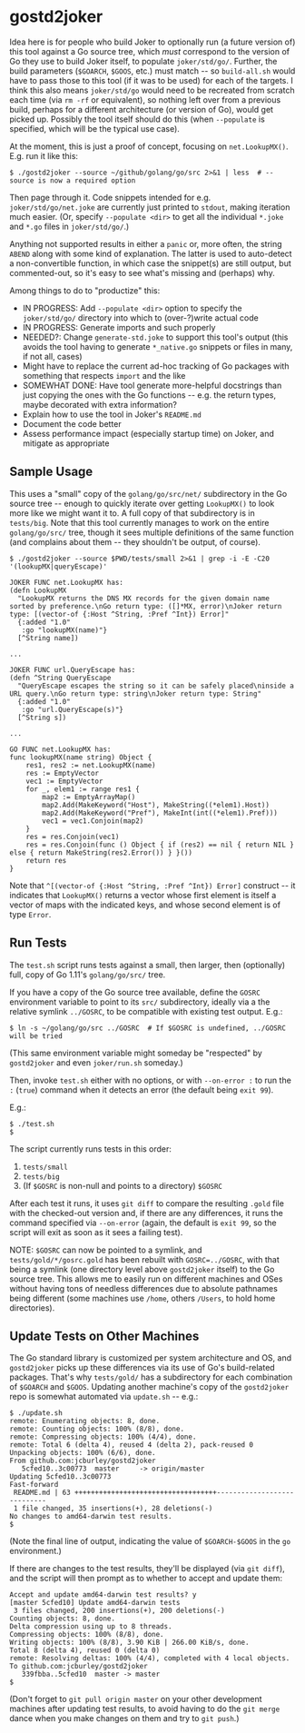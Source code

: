 # gostd2joker

Idea here is for people who build Joker to optionally run (a future version of) this tool against a Go source tree, which _must_ correspond to the version of Go they use to build Joker itself, to populate `joker/std/go/`. Further, the build parameters (`$GOARCH`, `$GOOS`, etc.) must match -- so `build-all.sh` would have to pass those to this tool (if it was to be used) for each of the targets. I think this also means `joker/std/go` would need to be recreated from scratch each time (via `rm -rf` or equivalent), so nothing left over from a previous build, perhaps for a different architecture (or version of Go), would get picked up. Possibly the tool itself should do this (when `--populate` is specified, which will be the typical use case).

At the moment, this is just a proof of concept, focusing on `net.LookupMX()`. E.g. run it like this:

```
$ ./gostd2joker --source ~/github/golang/go/src 2>&1 | less  # --source is now a required option
```

Then page through it. Code snippets intended for e.g. `joker/std/go/net.joke` are currently just printed to `stdout`, making iteration much easier. (Or, specify `--populate <dir>` to get all the individual `*.joke` and `*.go` files in `joker/std/go/`.)

Anything not supported results in either a `panic` or, more often, the string `ABEND` along with some kind of explanation. The latter is used to auto-detect a non-convertible function, in which case the snippet(s) are still output, but commented-out, so it's easy to see what's missing and (perhaps) why.

Among things to do to "productize" this:

* IN PROGRESS: Add `--populate <dir>` option to specify the `joker/std/go/` directory into which to (over-?)write actual code
* IN PROGRESS: Generate imports and such properly
* NEEDED?: Change `generate-std.joke` to support this tool's output (this avoids the tool having to generate `*_native.go` snippets or files in many, if not all, cases)
* Might have to replace the current ad-hoc tracking of Go packages with something that respects `import` and the like
* SOMEWHAT DONE: Have tool generate more-helpful docstrings than just copying the ones with the Go functions -- e.g. the return types, maybe decorated with extra information?
* Explain how to use the tool in Joker's `README.md`
* Document the code better
* Assess performance impact (especially startup time) on Joker, and mitigate as appropriate

## Sample Usage

This uses a "small" copy of the `golang/go/src/net/` subdirectory in the Go source tree -- enough to quickly iterate over getting `LookupMX()` to look more like we might want it to. A full copy of that subdirectory is in `tests/big`. Note that this tool currently manages to work on the entire `golang/go/src/` tree, though it sees multiple definitions of the same function (and complains about them -- they shouldn't be output, of course).

```
$ ./gostd2joker --source $PWD/tests/small 2>&1 | grep -i -E -C20 '(lookupMX|queryEscape)'

JOKER FUNC net.LookupMX has:
(defn LookupMX
  "LookupMX returns the DNS MX records for the given domain name sorted by preference.\nGo return type: ([]*MX, error)\nJoker return type: [(vector-of {:Host ^String, :Pref ^Int}) Error]"
  {:added "1.0"
   :go "lookupMX(name)"}
  [^String name])

...

JOKER FUNC url.QueryEscape has:
(defn ^String QueryEscape
  "QueryEscape escapes the string so it can be safely placed\ninside a URL query.\nGo return type: string\nJoker return type: String"
  {:added "1.0"
   :go "url.QueryEscape(s)"}
  [^String s])

...

GO FUNC net.LookupMX has:
func lookupMX(name string) Object {
	res1, res2 := net.LookupMX(name)
	res := EmptyVector
	vec1 := EmptyVector
	for _, elem1 := range res1 {
		map2 := EmptyArrayMap()
		map2.Add(MakeKeyword("Host"), MakeString((*elem1).Host))
		map2.Add(MakeKeyword("Pref"), MakeInt(int((*elem1).Pref)))
		vec1 = vec1.Conjoin(map2)
	}
	res = res.Conjoin(vec1)
	res = res.Conjoin(func () Object { if (res2) == nil { return NIL } else { return MakeString(res2.Error()) } }())
	return res
}
```

Note that `^[(vector-of {:Host ^String, :Pref ^Int}) Error]` construct -- it indicates that `LookupMX()` returns a vector whose first element is itself a vector of maps with the indicated keys, and whose second element is of type `Error`.

## Run Tests

The `test.sh` script runs tests against a small, then larger, then
(optionally) full, copy of Go 1.11's `golang/go/src/` tree.

If you have a copy of the Go source tree available, define the `GOSRC` environment variable to point to its `src/` subdirectory, ideally via a the relative symlink `../GOSRC`, to be compatible with existing test output. E.g.:

```
$ ln -s ~/golang/go/src ../GOSRC  # If $GOSRC is undefined, ../GOSRC will be tried
```

(This same environment variable might someday be "respected" by `gostd2joker` and even `joker/run.sh` someday.)

Then, invoke `test.sh` either with no options, or with `--on-error :` to run the `:` (`true`) command when it detects an error (the default being `exit 99`).

E.g.:

```
$ ./test.sh
$
```

The script currently runs tests in this order:

1. `tests/small`
2. `tests/big`
3. (If `$GOSRC` is non-null and points to a directory) `$GOSRC`

After each test it runs, it uses `git diff` to compare the resulting `.gold` file with the checked-out version and, if there are any differences, it runs the command specified via `--on-error` (again, the default is `exit 99`, so the script will exit as soon as it sees a failing test).

NOTE: `$GOSRC` can now be pointed to a symlink, and `tests/gold/*/gosrc.gold` has been rebuilt with `GOSRC=../GOSRC`, with that being a symlink (one directory level above `gostd2joker` itself) to the Go source tree. This allows me to easily run on different machines and OSes without having tons of needless differences due to absolute pathnames being different (some machines use `/home`, others `/Users`, to hold home directories).

## Update Tests on Other Machines

The Go standard library is customized per system architecture and OS, and `gostd2joker` picks up these differences via its use of Go's build-related packages. That's why `tests/gold/` has a subdirectory for each combination of `$GOARCH` and `$GOOS`. Updating another machine's copy of the `gostd2joker` repo is somewhat automated via `update.sh` -- e.g.:

```
$ ./update.sh 
remote: Enumerating objects: 8, done.
remote: Counting objects: 100% (8/8), done.
remote: Compressing objects: 100% (4/4), done.
remote: Total 6 (delta 4), reused 4 (delta 2), pack-reused 0
Unpacking objects: 100% (6/6), done.
From github.com:jcburley/gostd2joker
   5cfed10..3c00773  master     -> origin/master
Updating 5cfed10..3c00773
Fast-forward
 README.md | 63 +++++++++++++++++++++++++++++++++++----------------------------
 1 file changed, 35 insertions(+), 28 deletions(-)
No changes to amd64-darwin test results.
$
```

(Note the final line of output, indicating the value of `$GOARCH-$GOOS` in the `go` environment.)

If there are changes to the test results, they'll be displayed (via `git diff`), and the script will then prompt as to whether to accept and update them:

```
Accept and update amd64-darwin test results? y
[master 5cfed10] Update amd64-darwin tests
 3 files changed, 200 insertions(+), 200 deletions(-)
Counting objects: 8, done.
Delta compression using up to 8 threads.
Compressing objects: 100% (8/8), done.
Writing objects: 100% (8/8), 3.90 KiB | 266.00 KiB/s, done.
Total 8 (delta 4), reused 0 (delta 0)
remote: Resolving deltas: 100% (4/4), completed with 4 local objects.
To github.com:jcburley/gostd2joker
   339fbba..5cfed10  master -> master
$
```

(Don't forget to `git pull origin master` on your other development machines after updating test results, to avoid having to do the `git merge` dance when you make changes on them and try to `git push`.)
